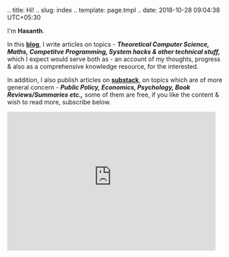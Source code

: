 .. title: Hi!
.. slug: index
.. template: page.tmpl
.. date: 2018-10-28 09:04:38 UTC+05:30

I'm **Hasanth**.

In this [**blog**](https://jeanbourgain8.github.io/), I write articles on topics - ***Theoretical Computer Science, Maths, Competitve Programming, System hacks & other technical stuff,*** which I expect would serve both as - an account of my thoughts, progress & also as a comprehensive knowledge resource, for the interested. 

In addition, I also publish articles on [**substack**](https://jeanbourgain8.substack.com/), on topics which are of more general concern - ***Public Policy, Economics, Psychology, Book Reviews/Summaries etc.,*** some of them are free, if you like the content & wish to read more, subscribe below. 

<div class="row">
	<iframe src="https://jeanbourgain8.substack.com/embed" width="480" height="320" frameborder="0" scrolling="no"></iframe>
</div>













